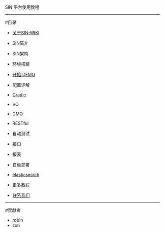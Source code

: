 SIN 平台使用教程

------------------------

#目录

* [关于SIN-WIKI](index.md)

* SIN简介
* SIN架构
* 环境搭建
* [开始 DEMO](start.md)
* 配置详解
* [Gradle](gradle.md)
* VO
* DMO
* RESTful
* 自动测试
* 接口
* 报表
* 自动部署
* [elasticsearch](es.md)

* [更多教程](moreinfo.md)

* [联系我们](contact.md)

------------------------

#贡献者

* robin   
* zxh
